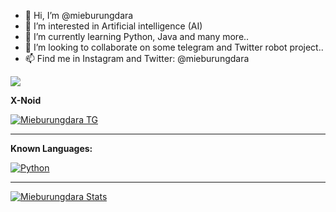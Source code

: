 - 👋 Hi, I’m @mieburungdara
- 👀 I’m interested in Artificial intelligence (AI)
- 🌱 I’m currently learning Python, Java and many more..
- 💞️ I’m looking to collaborate on some telegram and Twitter robot project..
- 📫 Find me in Instagram and Twitter: @mieburungdara

![](https://komarev.com/ghpvc/?username=mieburungdara&label=PROFILE+VIEWS)
<!---
https://yhype.me/
![](https://hit.yhype.me/github/profile?user_id=19754986)
mieburungdara/mieburungdara is a ✨ special ✨ repository because its `README.md` (this file) appears on your GitHub profile.
You can click the Preview link to take a look at your changes.
--->



**X-Noid**

[![Mieburungdara TG](https://img.shields.io/badge/mieburungdara-30302f?style=flat&logo=telegram)](https://t.me/mieburungdara)

---

**Known Languages:**

[![Python](https://img.shields.io/badge/-Python-%232c3e50?style=flat-square&logo=python)](https://python.org)

---

[![Mieburungdara Stats](https://github-readme-stats.vercel.app/api?username=mieburungdara&show_icons=true&title_color=fff&icon_color=ff00cc&text_color=9f9f9f&bg_color=151515)](https://github.com/mieburungdara)
